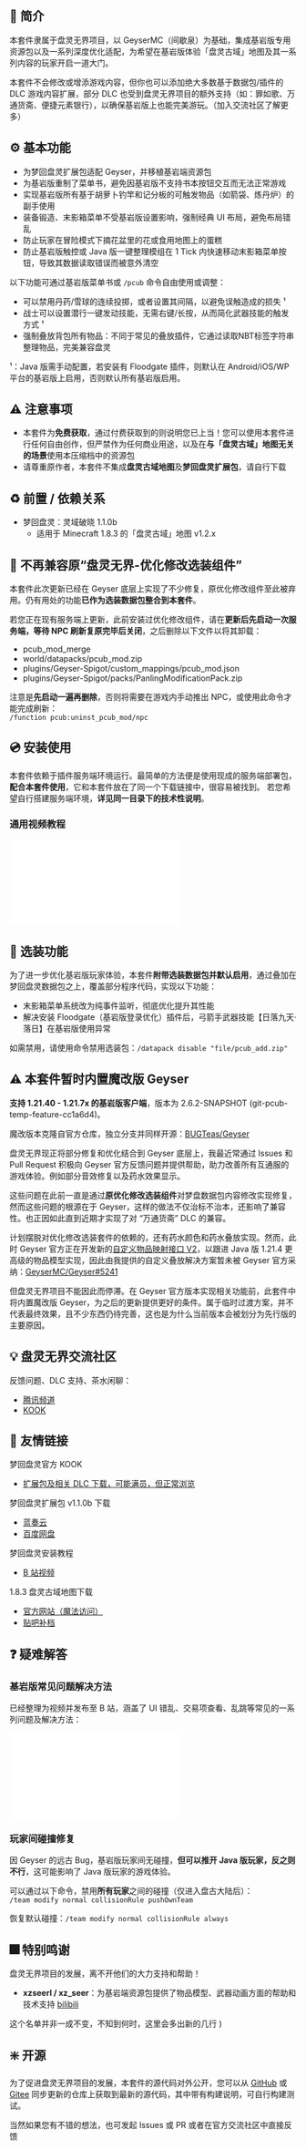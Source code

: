 ## 📖 简介

本套件隶属于盘灵无界项目，以 GeyserMC（间歇泉）为基础，集成基岩版专用资源包以及一系列深度优化适配，为希望在基岩版体验「盘灵古域」地图及其一系列内容的玩家开启一道大门。

本套件不会修改或增添游戏内容，但你也可以添加绝大多数基于数据包/插件的 DLC 游戏内容扩展，部分 DLC 也受到盘灵无界项目的额外支持（如：罪如歌、万通货斋、便捷元素银行），以确保基岩版上也能完美游玩。（加入交流社区了解更多）



## ⚙️ 基本功能

- 为梦回盘灵扩展包适配 Geyser，并移植基岩端资源包
- 为基岩版重制了菜单书，避免因基岩版不支持书本按钮交互而无法正常游戏
- 实现基岩版所有基于胡萝卜钓竿和记分板的可触发物品（如箭袋、炼丹炉）的副手使用
- 装备锻造、末影箱菜单不受基岩版设置影响，强制经典 UI 布局，避免布局错乱
- 防止玩家在冒险模式下摘花盆里的花或食用地图上的蛋糕
- 防止基岩版触控或 Java 版一键整理模组在 1 Tick 内快速移动末影箱菜单按钮，导致其数据读取错误而被意外清空

以下功能可通过基岩版菜单书或 `/pcub` 命令自由使用或调整：

- 可以禁用丹药/雪球的连续投掷，或者设置其间隔，以避免误触造成的损失 ¹
- 战士可以设置潜行一键发动技能，无需右键/长按，从而简化武器技能的触发方式 ¹
- 强制叠放背包所有物品：不同于常见的叠放插件，它通过读取NBT标签字符串整理物品，完美兼容盘灵

¹：Java 版需手动配置，若安装有 Floodgate 插件，则默认在 Android/iOS/WP 平台的基岩版上启用，否则默认所有基岩版启用。



## ⚠️ 注意事项

- 本套件为**免费获取**，通过付费获取到的则说明您已上当！您可以使用本套件进行任何自由创作，但严禁作为任何商业用途，以及在**与「盘灵古域」地图无关的场景**使用本压缩档中的资源包
- 请尊重原作者，本套件不集成**盘灵古域地图**及**梦回盘灵扩展包**，请自行下载



## ♻️ 前置 / 依赖关系

- 梦回盘灵：灵域破晓 1.1.0b
  - 适用于 Minecraft 1.8.3 的「盘灵古域」地图 v1.2.x  



## 🚫 不再兼容原“盘灵无界-优化修改选装组件”

本套件此次更新已经在 Geyser 底层上实现了不少修复，原优化修改组件至此被弃用。仍有用处的功能**已作为选装数据包整合到本套件**。

若您正在现有服务端上更新，此前安装过优化修改组件，请在**更新后先启动一次服务端，等待 NPC 刷新复原完毕后关闭**，之后删除以下文件以将其卸载：

- pcub_mod_merge
- world/datapacks/pcub_mod.zip
- plugins/Geyser-Spigot/custom_mappings/pcub_mod.json
- plugins/Geyser-Spigot/packs/PanlingModificationPack.zip

注意是**先启动一遍再删除**，否则将需要在游戏内手动推出 NPC，或使用此命令才能完成刷新：  
`/function pcub:uninst_pcub_mod/npc`



## 💿 安装使用

本套件依赖于插件服务端环境运行。最简单的方法便是使用现成的服务端部署包，**配合本套件使用**，它和本套件放在了同一个下载链接中，很容易被找到。
若您希望自行搭建服务端环境，**详见同一目录下的技术性说明**。

### 通用视频教程

<iframe src="//player.bilibili.com/player.html?bvid=BV1V7QVY8E4t&page=1" scrolling="no" border="0" frameborder="no" framespacing="0" allowfullscreen="true"> </iframe>



## 🧩 选装功能

为了进一步优化基岩版玩家体验，本套件**附带选装数据包并默认启用**，通过叠加在梦回盘灵数据包之上，覆盖部分程序代码，实现以下功能：

- 末影箱菜单系统改为纯事件监听，彻底优化提升其性能
- 解决安装 Floodgate（基岩版登录优化）插件后，弓箭手武器技能【日落九天·落日】在基岩版使用异常

如需禁用，请使用命令禁用选装包：`/datapack disable "file/pcub_add.zip"`



## ⚠️ 本套件暂时内置魔改版 Geyser

**支持 1.21.40 - 1.21.7x 的基岩版客户端**，版本为 2.6.2-SNAPSHOT (git-pcub-temp-feature-cc1a6d4)。

魔改版本克隆自官方仓库，独立分支并同样开源：[BUGTeas/Geyser](https://github.com/BUGTeas/Geyser/tree/pcub-temp-feature)

盘灵无界现正将部分修复和优化结合到 Geyser 底层上，我最近常通过 Issues 和 Pull Request 积极向 Geyser 官方反馈问题并提供帮助，助力改善所有互通服的游戏体验。例如部分音效修复以及药水效果显示。

这些问题在此前一直是通过**原优化修改选装组件**对梦盘数据包内容修改实现修复，然而这些问题的根源在于 Geyser，这样的做法不仅治标不治本，还影响了兼容性。也正因如此直到近期才实现了对 “万通货斋” DLC 的兼容。

计划摆脱对优化修改选装套件的依赖的，还有药水颜色和药水叠放实现。然而，此时 Geyser 官方正在开发新的[自定义物品映射接口 V2](https://github.com/GeyserMC/Geyser/pull/5189)，以跟进 Java 版 1.21.4 更高级的物品模型实现，因此由我提供的自定义叠放解决方案暂未被 Geyser 官方采纳：[GeyserMC/Geyser#5241](https://github.com/GeyserMC/Geyser/pull/5241)

但盘灵无界项目不能因此而停滞。在 Geyser 官方版本实现相关功能前，此套件中将内置魔改版 Geyser，为之后的更新提供更好的条件。属于临时过渡方案，并不代表最终效果，且不少东西仍待完善，这也是为什么当前版本会被划分为先行版的主要原因。



## 💡 盘灵无界交流社区

反馈问题、DLC 支持、茶水闲聊：

- [腾讯频道](https://pd.qq.com/s/v8t170qb)
- [KOOK](https://kook.vip/KJ7Zlx)



## 🔗 友情链接

梦回盘灵官方 KOOK
- [扩展包及相关 DLC 下载，可能满员，但正常浏览](https://www.kookapp.cn/app/channels/5787377656427081)

梦回盘灵扩展包 v1.1.0b 下载
- [蓝奏云](https://wwrc.lanzoub.com/iZYK8149zyod)
- [百度网盘](https://pan.baidu.com/s/1y5NuvDD6APhsDcx10VkDBQ?pwd=plgy)

梦回盘灵安装教程
- [B 站视频](https://www.bilibili.com/video/bv14Q4y127wv)

1.8.3 盘灵古域地图下载
- [官方网站（魔法访问）](http://pan-gu-continent.blogspot.tw/)
- [贴吧补档](https://tieba.baidu.com/p/6132497097)



## ❓ 疑难解答

### 基岩版常见问题解决方法

已经整理为视频并发布至 B 站，涵盖了 UI 错乱、交易项查看、乱跳等常见的一系列问题及解决方法：
<iframe src="//player.bilibili.com/player.html?bvid=BV16WQWYKE6V&page=1" scrolling="no" border="0" frameborder="no" framespacing="0" allowfullscreen="true"> </iframe>

### 玩家间碰撞修复

因 Geyser 的远古 Bug，基岩版玩家间无碰撞，**但可以推开 Java 版玩家，反之则不行**，这可能影响了 Java 版玩家的游戏体验。

可以通过以下命令，禁用**所有玩家**之间的碰撞（仅进入盘古大陆后）：  
`/team modify normal collisionRule pushOwnTeam`

恢复默认碰撞：`/team modify normal collisionRule always`



## 🎆 特别鸣谢

盘灵无界项目的发展，离不开他们的大力支持和帮助！

- **xzseerl / xz_seer**：为基岩端资源包提供了物品模型、武器动画方面的帮助和技术支持 [bilibili](https://space.bilibili.com/449714964)

这个名单并非一成不变，不知到何时，这里会多出新的几行 )



## ❇️ 开源

为了促进盘灵无界项目的发展，本套件的源代码对外公开，您可以从 [GitHub](https://github.com/BUGTeas/panling-pcub) 或 [Gitee](https://gitee.com/BugTeaON/panling-pcub) 同步更新的仓库上获取到最新的源代码，其中带有构建说明，可自行构建测试。

当然如果您有不错的想法，也可发起 Issues 或 PR 或者在官方交流社区中直接反馈